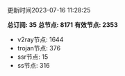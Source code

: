 更新时间2023-07-16 11:28:25

**总订阅: 35**
**总节点: 8171**
**有效节点: 2353**
- v2ray节点: 1644
- trojan节点: 376
- ssr节点: 15
- ss节点: 316
